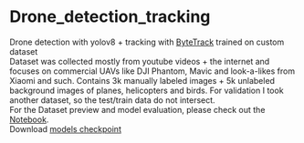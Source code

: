 # Drone_detection_tracking
Drone detection with yolov8 + tracking with [ByteTrack](https://github.com/ifzhang/ByteTrack) trained on custom dataset <br>
Dataset was collected mostly from youtube videos + the internet and focuses on commercial UAVs like DJI Phantom, Mavic and look-a-likes from Xiaomi and such.
 Contains 3k manually labeled images + 5k unlabeled background images of planes, helicopters and birds.
 For validation I took another dataset, so the test/train data do not intersect.<br>
 For the Dataset preview and model evaluation, please check out the [Notebook](Dataset+model_eval.ipynb).
<br>Download [models checkpoint](https://drive.google.com/file/d/1Hteofp1wGSDQAJXNW3PegDG0ueV0OKqQ/view?usp=drive_link)
